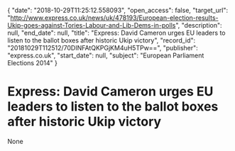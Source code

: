 {
  "date": "2018-10-29T11:25:12.558093", 
  "open_access": false, 
  "target_url": "http://www.express.co.uk/news/uk/478193/European-election-results-Ukip-goes-against-Tories-Labour-and-Lib-Dems-in-polls", 
  "description": null, 
  "end_date": null, 
  "title": "Express: David Cameron urges EU leaders to listen to the ballot boxes after historic Ukip victory", 
  "record_id": "20181029T112512/70DINFAtQKPGjKM4uH5TPw==", 
  "publisher": "express.co.uk", 
  "start_date": null, 
  "subject": "European Parliament Elections 2014"
}

# Express: David Cameron urges EU leaders to listen to the ballot boxes after historic Ukip victory

None